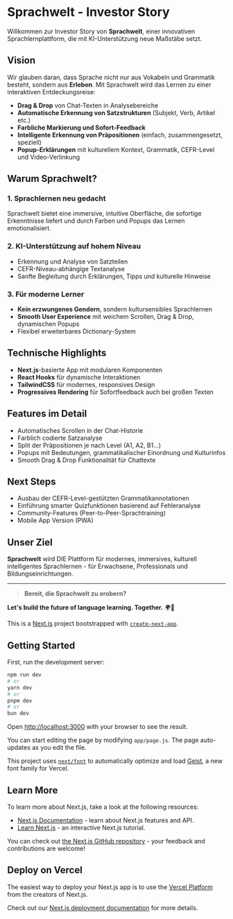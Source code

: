 # Sprachwelt - Investor Story

Willkommen zur Investor Story von **Sprachwelt**, einer innovativen Sprachlernplattform, die mit KI-Unterstützung neue Maßstäbe setzt.

## Vision
Wir glauben daran, dass Sprache nicht nur aus Vokabeln und Grammatik besteht, sondern aus **Erleben**. Mit Sprachwelt wird das Lernen zu einer interaktiven Entdeckungsreise:
- **Drag & Drop** von Chat-Texten in Analysebereiche
- **Automatische Erkennung von Satzstrukturen** (Subjekt, Verb, Artikel etc.)
- **Farbliche Markierung und Sofort-Feedback**
- **Intelligente Erkennung von Präpositionen** (einfach, zusammengesetzt, speziell)
- **Popup-Erklärungen** mit kulturellem Kontext, Grammatik, CEFR-Level und Video-Verlinkung

## Warum Sprachwelt?
### 1. Sprachlernen neu gedacht
Sprachwelt bietet eine immersive, intuitive Oberfläche, die sofortige Erkenntnisse liefert und durch Farben und Popups das Lernen emotionalisiert.

### 2. KI-Unterstützung auf hohem Niveau
- Erkennung und Analyse von Satzteilen
- CEFR-Niveau-abhängige Textanalyse
- Sanfte Begleitung durch Erklärungen, Tipps und kulturelle Hinweise

### 3. Für moderne Lerner
- **Kein erzwungenes Gendern**, sondern kultursensibles Sprachlernen
- **Smooth User Experience** mit weichem Scrollen, Drag & Drop, dynamischen Popups
- Flexibel erweiterbares Dictionary-System

## Technische Highlights
- **Next.js**-basierte App mit modularen Komponenten
- **React Hooks** für dynamische Interaktionen
- **TailwindCSS** für modernes, responsives Design
- **Progressives Rendering** für Sofortfeedback auch bei großen Texten

## Features im Detail
- Automatisches Scrollen in der Chat-Historie
- Farblich codierte Satzanalyse
- Split der Präpositionen je nach Level (A1, A2, B1...)
- Popups mit Bedeutungen, grammatikalischer Einordnung und Kulturinfos
- Smooth Drag & Drop Funktionalität für Chattexte

## Next Steps
- Ausbau der CEFR-Level-gestützten Grammatikannotationen
- Einführung smarter Quizfunktionen basierend auf Fehleranalyse
- Community-Features (Peer-to-Peer-Sprachtraining)
- Mobile App Version (PWA)

## Unser Ziel
**Sprachwelt** wird DIE Plattform für modernes, immersives, kulturell intelligentes Sprachlernen - für Erwachsene, Professionals und Bildungseinrichtungen.

---

> **Bereit, die Sprachwelt zu erobern?**

**Let's build the future of language learning. Together.** 🌍🚀



This is a [Next.js](https://nextjs.org) project bootstrapped with [`create-next-app`](https://github.com/vercel/next.js/tree/canary/packages/create-next-app).

## Getting Started

First, run the development server:

```bash
npm run dev
# or
yarn dev
# or
pnpm dev
# or
bun dev
```

Open [http://localhost:3000](http://localhost:3000) with your browser to see the result.

You can start editing the page by modifying `app/page.js`. The page auto-updates as you edit the file.

This project uses [`next/font`](https://nextjs.org/docs/app/building-your-application/optimizing/fonts) to automatically optimize and load [Geist](https://vercel.com/font), a new font family for Vercel.

## Learn More

To learn more about Next.js, take a look at the following resources:

- [Next.js Documentation](https://nextjs.org/docs) - learn about Next.js features and API.
- [Learn Next.js](https://nextjs.org/learn) - an interactive Next.js tutorial.

You can check out [the Next.js GitHub repository](https://github.com/vercel/next.js) - your feedback and contributions are welcome!

## Deploy on Vercel

The easiest way to deploy your Next.js app is to use the [Vercel Platform](https://vercel.com/new?utm_medium=default-template&filter=next.js&utm_source=create-next-app&utm_campaign=create-next-app-readme) from the creators of Next.js.

Check out our [Next.js deployment documentation](https://nextjs.org/docs/app/building-your-application/deploying) for more details.
